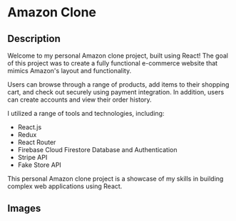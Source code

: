 # Amazon Clone

## Description
Welcome to my personal Amazon clone project, built using React! The goal of this project was to create a fully functional e-commerce website that mimics Amazon's layout and functionality.

Users can browse through a range of products, add items to their shopping cart, and check out securely using payment integration. In addition, users can create accounts and view their order history.

I utilized a range of tools and technologies, including:
* React.js
* Redux
* React Router
* Firebase Cloud Firestore Database and Authentication
* Stripe API
* Fake Store API

This personal Amazon clone project is a showcase of my skills in building complex web applications using React.

## Images

